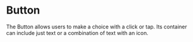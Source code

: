 # Button

The Button allows users to make a choice with a click or tap. Its container can include just text or a combination of text with an icon.
